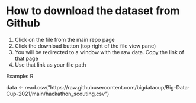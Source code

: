 <h1> How to download the dataset from Github </h1>

<ol> 
 <li> Click on the file from the main repo page</li>
 <li> Click the download button (top right of the file view pane)</li>
 <li> You will be redirected to a window with the raw data. Copy the link of that page </li>
 <li> Use that link as your file path </li>
</ol>

<p> Example: R </p>
<p> data <- read.csv("https://raw.githubusercontent.com/bigdatacup/Big-Data-Cup-2021/main/hackathon_scouting.csv") </p> 
